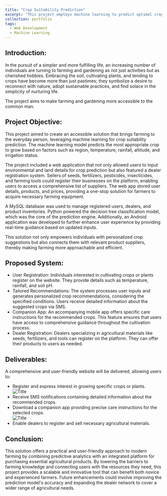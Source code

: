 ```yaml
---
title: "Crop Suitability Prediction"
excerpt: "This project employs machine learning to predict optimal crops based on environmental factors such as region, temperature, rainfall, altitude, and irrigation status. A decision tree classification model powers the prediction system, providing tailored recommendations to users. The solution includes a web and mobile application, enabling real-time interaction, personalized guidance, and dealer registration for agricultural supplies. MySQL is used for data management, while the model is deployed on a scalable platform for seamless access. By integrating predictive analytics with practical deployment, this system bridges the gap between technology and sustainable farming.<br/><br/><br/>[![Title](https://navoditamathur.github.io/files/4..png)](https://navoditamathur.github.io/portfolio/portfolio-CropSuitabilityPrediction/)"
collection: portfolio
tags: 
  - Web Development
  - Machine Learning
---
```


Introduction:
-------
In the pursuit of a simpler and more fulfilling life, an increasing number of individuals are turning to farming and gardening as not just activities but as cherished hobbies. Embracing the soil, cultivating plants, and tending to crops have become more than just pastimes; they symbolize a desire to reconnect with nature, adopt sustainable practices, and find solace in the simplicity of nurturing life.

The project aims to make farming and gardening more accessible to the common man.

Project Objective:
-------
This project aimed to create an accessible solution that brings farming to the everyday person, leveraging machine learning for crop suitability prediction. The machine learning model predicts the most appropriate crop to grow based on factors such as region, temperature, rainfall, altitude, and irrigation status.

The project included a web application that not only allowed users to input environmental and land details for crop prediction but also featured a dealer registration system. Sellers of seeds, fertilizers, pesticides, insecticides, and farming tools could register their businesses on the platform, enabling users to access a comprehensive list of suppliers. The web app stored user details, products, and prices, providing a one-stop solution for farmers to acquire necessary farming equipment.

A MySQL database was used to manage registered users, dealers, and product inventories. Python powered the decision tree classification model, which was the core of the prediction engine. Additionally, an Android application was developed to further enhance user experience by providing real-time guidance based on updated inputs.

This solution not only empowers individuals with personalized crop suggestions but also connects them with relevant product suppliers, thereby making farming more approachable and efficient.

Proposed System:
-------
* User Registration: Individuals interested in cultivating crops or plants register on the website. They provide details such as temperature, rainfall, and soil pH.
* Tailored Recommendations: The system processes user inputs and generates personalized crop recommendations, considering the specified conditions. Users receive detailed information about the suggested crops via SMS.
* Companion App: An accompanying mobile app offers specific care instructions for the recommended crops. This feature ensures that users have access to comprehensive guidance throughout the cultivation process.
* Dealer Registration: Dealers specializing in agricultural materials like seeds, fertilizers, and tools can register on the platform. They can offer their products to users as needed.

Deliverables:
-------
A comprehensive and user-friendly website will be delivered, allowing users to:
* Register and express interest in growing specific crops or plants.<br/>
  ![Title](https://navoditamathur.github.io/files/major_web.png)
* Receive SMS notifications containing detailed information about the recommended crops.
* Download a companion app providing precise care instructions for the selected crops.<br/>
  ![Title](https://navoditamathur.github.io/files/major_mobile.png)
* Enable dealers to register and sell necessary agricultural materials.

Conclusion:
------
This solution offers a practical and user-friendly approach to modern farming by combining predictive analytics with an integrated platform for purchasing essential agricultural products. By lowering the barriers to farming knowledge and connecting users with the resources they need, this project provides a scalable and innovative tool that can benefit both novice and experienced farmers. Future enhancements could involve improving the prediction model's accuracy and expanding the dealer network to cover a wider range of agricultural needs.
